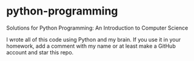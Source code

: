 # python-programming
Solutions for Python Programming: An Introduction to Computer Science

I wrote all of this code using Python and my brain. If you use it in your homework, add a comment with my name or at least make a GitHub account and star this repo.

